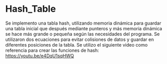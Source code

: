 # Hash_Table

Se implemento una tabla hash, utilizando memoria dinámica para guardar una tabla inicial que después mediante punteros y más memoria dinámica se hace más grande o pequeña según las necesidades del programa. 
Se utilizaron dos ecuaciones para evitar colisiones de datos y guardar en diferentes posiciones de la tabla.
Se utilizo el siguiente video como referencia para crear las funciones de hash: https://youtu.be/e4DqU1sqHWQ
